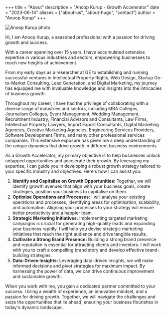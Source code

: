 +++
title = "About"
description = "Anoop Kurup - Growth Accelerator"
date = "2023-06-14"
aliases = ["about-us", "about-hugo", "contact"]
author = "Anoop Kurup"
+++

![Anoop Kurup photo](/img/anoop-sq.jpeg "Anoop")

Hi, I am Anoop Kurup, 
a seasoned professional with a passion for driving growth and success. 

With a career spanning over 15 years, I have accumulated extensive expertise in various industries and sectors, empowering businesses to reach new heights of achievement. 

From my early days as a researcher at GE to establishing and running successful ventures in Intellectual Property Rights, Web Design, Startup Go-to-Market Consulting, Lead Generation, and Digital Marketing, my journey has equipped me with invaluable knowledge and insights into the intricacies of business growth.

Throughout my career, I have had the privilege of collaborating with a diverse range of industries and sectors, including MBA Colleges, Journalism Colleges, Event Management, Wedding Management, Recruitment Industry, Financial Advisors and Consultants, Law Firms, Intellectual Property Lawyers, Import Export Consultants, Digital Marketing Agencies, Creative Marketing Agencies, Engineering Services Providers, Software Development Firms, and many other professional services companies. This extensive exposure has given me a deep understanding of the unique dynamics that drive growth in different business environments.

As a Growth Accelerator, my primary objective is to help businesses unlock untapped opportunities and accelerate their growth. By leveraging my expertise, I can guide you in developing a robust growth strategy tailored to your specific industry and objectives. Here's how I can assist you:

1. **Identify and Capitalise on Growth Opportunities:** Together, we will identify growth avenues that align with your business goals, create strategies, position your business to capitalise on them.
2. **Optimise Operations and Processes:** I will analyse your existing operations and processes, identifying areas for optimisation, scalability, and automation. Aligning your processes to your strategy will ensure better productivity and a happier team.
3. **Strategic Marketing Initiatives:** Implementing targeted marketing campaigns is crucial for generating high-quality leads and expanding your business rapidly. I will help you devise strategic marketing initiatives that reach the right audience and drive tangible results.
4. **Cultivate a Strong Brand Presence:** Building a strong brand presence and reputation is essential for attracting clients and investors. I will work with you to craft a compelling brand story and develop effective brand-building strategies.
5. **Data-Driven Insights:** Leveraging data-driven insights, we will make informed decisions and pivot strategies for maximum impact. By harnessing the power of data, we can drive continuous improvement and sustainable growth.

When you work with me, you gain a dedicated partner committed to your success. I bring a wealth of experience, an innovative mindset, and a passion for driving growth. Together, we will navigate the challenges and seize the opportunities that lie ahead, ensuring your business flourishes in today's dynamic landscape.